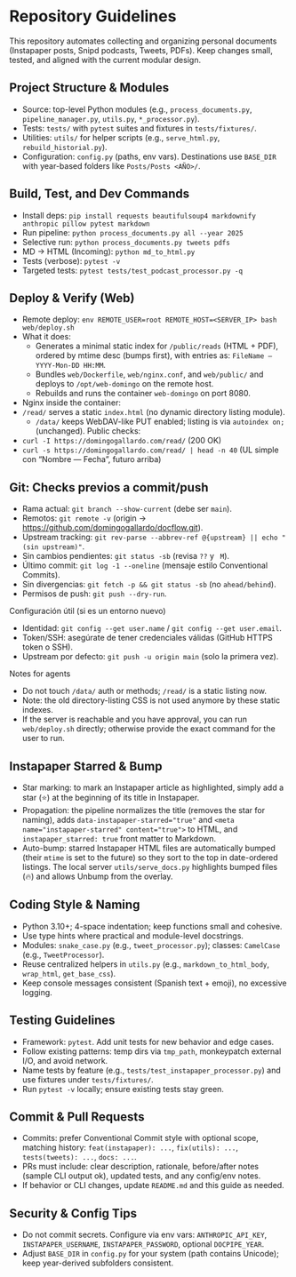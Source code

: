 # Repository Guidelines

This repository automates collecting and organizing personal documents (Instapaper posts, Snipd podcasts, Tweets, PDFs). Keep changes small, tested, and aligned with the current modular design.

## Project Structure & Modules
- Source: top-level Python modules (e.g., `process_documents.py`, `pipeline_manager.py`, `utils.py`, `*_processor.py`).
- Tests: `tests/` with `pytest` suites and fixtures in `tests/fixtures/`.
- Utilities: `utils/` for helper scripts (e.g., `serve_html.py`, `rebuild_historial.py`).
- Configuration: `config.py` (paths, env vars). Destinations use `BASE_DIR` with year-based folders like `Posts/Posts <AÑO>/`.

## Build, Test, and Dev Commands
- Install deps: `pip install requests beautifulsoup4 markdownify anthropic pillow pytest markdown`
- Run pipeline: `python process_documents.py all --year 2025`
- Selective run: `python process_documents.py tweets pdfs`
- MD → HTML (Incoming): `python md_to_html.py`
- Tests (verbose): `pytest -v`
- Targeted tests: `pytest tests/test_podcast_processor.py -q`

## Deploy & Verify (Web)
- Remote deploy: `env REMOTE_USER=root REMOTE_HOST=<SERVER_IP> bash web/deploy.sh`
- What it does:
  - Generates a minimal static index for `/public/reads` (HTML + PDF), ordered by mtime desc (bumps first), with entries as: `FileName — YYYY-Mon-DD HH:MM`.
  - Bundles `web/Dockerfile`, `web/nginx.conf`, and `web/public/` and deploys to `/opt/web-domingo` on the remote host.
  - Rebuilds and runs the container `web-domingo` on port 8080.
- Nginx inside the container:
- `/read/` serves a static `index.html` (no dynamic directory listing module).
  - `/data/` keeps WebDAV-like PUT enabled; listing is via `autoindex on;` (unchanged).
Public checks:
- `curl -I https://domingogallardo.com/read/` (200 OK)
- `curl -s https://domingogallardo.com/read/ | head -n 40` (UL simple con “Nombre — Fecha”, futuro arriba)

## Git: Checks previos a commit/push
- Rama actual: `git branch --show-current` (debe ser `main`).
- Remotos: `git remote -v` (origin → https://github.com/domingogallardo/docflow.git).
- Upstream tracking: `git rev-parse --abbrev-ref @{upstream} || echo "(sin upstream)"`.
- Sin cambios pendientes: `git status -sb` (revisa `??` y ` M`).
- Último commit: `git log -1 --oneline` (mensaje estilo Conventional Commits).
- Sin divergencias: `git fetch -p && git status -sb` (no `ahead/behind`).
- Permisos de push: `git push --dry-run`.

Configuración útil (si es un entorno nuevo)
- Identidad: `git config --get user.name` / `git config --get user.email`.
- Token/SSH: asegúrate de tener credenciales válidas (GitHub HTTPS token o SSH).
- Upstream por defecto: `git push -u origin main` (solo la primera vez).

Notes for agents
- Do not touch `/data/` auth or methods; `/read/` is a static listing now.
- Note: the old directory-listing CSS is not used anymore by these static indexes.
- If the server is reachable and you have approval, you can run `web/deploy.sh` directly; otherwise provide the exact command for the user to run.

## Instapaper Starred & Bump
- Star marking: to mark an Instapaper article as highlighted, simply add a star (⭐) at the beginning of its title in Instapaper.
- Propagation: the pipeline normalizes the title (removes the star for naming), adds `data-instapaper-starred="true"` and `<meta name="instapaper-starred" content="true">` to HTML, and `instapaper_starred: true` front matter to Markdown.
- Auto-bump: starred Instapaper HTML files are automatically bumped (their `mtime` is set to the future) so they sort to the top in date-ordered listings. The local server `utils/serve_docs.py` highlights bumped files (🔥) and allows Unbump from the overlay.

## Coding Style & Naming
- Python 3.10+; 4-space indentation; keep functions small and cohesive.
- Use type hints where practical and module-level docstrings.
- Modules: `snake_case.py` (e.g., `tweet_processor.py`); classes: `CamelCase` (e.g., `TweetProcessor`).
- Reuse centralized helpers in `utils.py` (e.g., `markdown_to_html_body`, `wrap_html`, `get_base_css`).
- Keep console messages consistent (Spanish text + emoji), no excessive logging.

## Testing Guidelines
- Framework: `pytest`. Add unit tests for new behavior and edge cases.
- Follow existing patterns: temp dirs via `tmp_path`, monkeypatch external I/O, and avoid network.
- Name tests by feature (e.g., `tests/test_instapaper_processor.py`) and use fixtures under `tests/fixtures/`.
- Run `pytest -v` locally; ensure existing tests stay green.

## Commit & Pull Requests
- Commits: prefer Conventional Commit style with optional scope, matching history: `feat(instapaper): ...`, `fix(utils): ...`, `tests(tweets): ...`, `docs: ...`.
- PRs must include: clear description, rationale, before/after notes (sample CLI output ok), updated tests, and any config/env notes.
- If behavior or CLI changes, update `README.md` and this guide as needed.

## Security & Config Tips
- Do not commit secrets. Configure via env vars: `ANTHROPIC_API_KEY`, `INSTAPAPER_USERNAME`, `INSTAPAPER_PASSWORD`, optional `DOCPIPE_YEAR`.
- Adjust `BASE_DIR` in `config.py` for your system (path contains Unicode); keep year-derived subfolders consistent.
